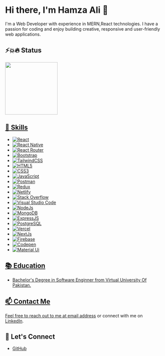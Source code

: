 # Hi there, I'm Hamza Ali 👋

I'm a Web Developer with experience in MERN,React technologies. I have a passion for coding and enjoy building creative, responsive and user-friendly web applications.

## ⚡️💥🔥 Status 
<div>
  <a href="https://github.com/HamzaaliUddin">
   <img align="center" height="170" src="https://github-readme-stats.vercel.app/api/top-langs/?username=HamzaaliUddin&layout=compact&langs_count=16&theme=dracula"/>
</div>

## 🚀 Skills
- ![React](https://img.shields.io/badge/react-%2320232a.svg?style=for-the-badge&logo=react&logoColor=%2361DAFB)
- ![React Native](https://img.shields.io/badge/react_native-%2320232a.svg?style=for-the-badge&logo=react&logoColor=%2361DAFB)
- ![React Router](https://img.shields.io/badge/React_Router-CA4245?style=for-the-badge&logo=react-router&logoColor=white)
- ![Bootstrap](https://img.shields.io/badge/bootstrap-%23563D7C.svg?style=for-the-badge&logo=bootstrap&logoColor=white)
- ![TailwindCSS](https://img.shields.io/badge/tailwindcss-%2338B2AC.svg?style=for-the-badge&logo=tailwind-css&logoColor=white)
- ![HTML5](https://img.shields.io/badge/html5-%23E34F26.svg?style=for-the-badge&logo=html5&logoColor=white)
- ![CSS3](https://img.shields.io/badge/css3-%231572B6.svg?style=for-the-badge&logo=css3&logoColor=white)
- ![JavaScript](https://img.shields.io/badge/javascript-%23323330.svg?style=for-the-badge&logo=javascript&logoColor=%23F7DF1E)
- ![Postman](https://img.shields.io/badge/Postman-FF6C37?style=for-the-badge&logo=postman&logoColor=white)
- ![Redux](https://img.shields.io/badge/Redux-7D2DA1?style=for-the-badge&logo=redux&logoColor=white)
- ![Netlify](https://img.shields.io/badge/Netlify-87CEEB.svg?style=for-the-badge&logo=netlify&logoColor=white)
- ![Stack Overflow](https://img.shields.io/badge/-Stackoverflow-FE7A16?style=for-the-badge&logo=stack-overflow&logoColor=white)
- ![Visual Studio Code](https://img.shields.io/badge/Visual%20Studio%20Code-0078d7.svg?style=for-the-badge&logo=visual-studio-code&logoColor=white)
- ![NodeJs](https://img.shields.io/badge/Node.js-43853D?style=for-the-badge&logo=node.js&logoColor=white)
- ![MongoDB](https://img.shields.io/badge/MongoDB-4EA94B?style=for-the-badge&logo=mongodb&logoColor=white)
- ![ExpressJS](https://img.shields.io/badge/Express.js-404D59?style=for-the-badge&logo=node.js&logoColor=white)
- ![PostgreSQL](https://img.shields.io/badge/PostgreSQL-08658c?style=for-the-badge&logo=postgresql&logoColor=white)
- ![Vercel](https://img.shields.io/badge/Vercel-000000?style=for-the-badge&logo=vercel&logoColor=white)
- ![NextJs](https://img.shields.io/badge/Nextjs-000000?style=for-the-badge&logo=next.js&logoColor=white)
- ![Firebase](https://img.shields.io/badge/Firebase-f1c232?style=for-the-badge&logo=firebase&logoColor=white)
- ![Codepen](https://img.shields.io/badge/Codepen-444444?style=for-the-badge&logo=codepen&logoColor=white)
- ![Material Ui](https://img.shields.io/badge/MaterialUi-073763?style=for-the-badge&logo=materialui&logoColor=white)

## 📚 Education

- Bachelor's Degree in Software Enginner from Virtual University Of Pakistan.



## 📫 Contact Me

Feel free to reach out to me at [email address](mailto:zaynsaeed365@gmail.com) or connect with me on [LinkedIn](https://www.linkedin.com/in/zain-saeed-420a0a221).

## 🤝 Let's Connect
- [GitHub](https://github.com/HamzaaliUddin) 
